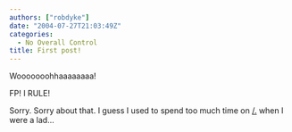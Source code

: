 ```yaml
---
authors: ["robdyke"]
date: "2004-07-27T21:03:49Z"
categories:
  - No Overall Control
title: First post!
---
```

Wooooooohhaaaaaaaa!

FP! I RULE!

Sorry. Sorry about that. I guess I used to spend too much time on [/.](http://slashdot.org) when I were a lad...
